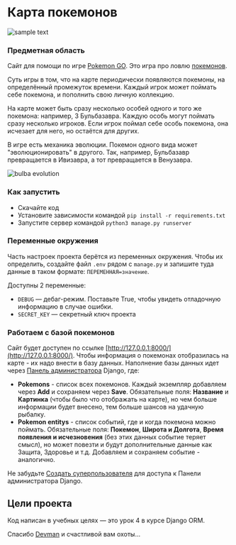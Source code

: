 # Карта покемонов

![sample text](https://dvmn.org/filer/canonical/1563275070/172/)

### Предметная область

Сайт для помощи по игре [Pokemon GO](https://www.pokemongo.com/en-us/). Это игра про ловлю [покемонов](https://ru.wikipedia.org/wiki/%D0%9F%D0%BE%D0%BA%D0%B5%D0%BC%D0%BE%D0%BD).

Суть игры в том, что на карте периодически появляются покемоны, на определённый промежуток времени. Каждый игрок может поймать себе покемона, и пополнить свою личную коллекцию.

На карте может быть сразу несколько особей одного и того же покемона: например, 3 Бульбазавра. Каждую особь могут поймать сразу несколько игроков. Если игрок поймал себе особь покемона, она исчезает для него, но остаётся для других.

В игре есть механика эволюции. Покемон одного вида может "эволюционировать" в другого. Так, например, Бульбазавр превращается в Ивизавра, а тот превращается в Венузавра.

![bulba evolution](https://dvmn.org/filer/canonical/1562265973/167/)

### Как запустить

- Скачайте код
- Установите зависимости командой `pip install -r requirements.txt`
- Запустите сервер командой `python3 manage.py runserver`

### Переменные окружения

Часть настроек проекта берётся из переменных окружения. Чтобы их определить, создайте файл `.env` рядом с `manage.py` и запишите туда данные в таком формате: `ПЕРЕМЕННАЯ=значение`.

Доступны 2 переменные:
- `DEBUG` — дебаг-режим. Поставьте True, чтобы увидеть отладочную информацию в случае ошибки.
- `SECRET_KEY` — секретный ключ проекта

### Работаем с базой покемонов

Сайт будет доступен по ссылке [http://127.0.0.1:8000/](http://127.0.0.1:8000/).
Чтобы информация о покемонах отобразилась на карте - их надо внести в базу данных.
Наполнение базы данных идет через [Панель администратора](http://127.0.0.1:8000/admin) Django, где:
  - **Pokemons** - список всех покемонов. Каждый экземпляр добавляем через **Add** и сохраняем через **Save**.
    Обязательные поля: **Название** и **Картинка** (чтобы было что отображать на карте), но чем больше информации будет внесено, тем больше шансов на удачную рыбалку.
  - **Pokemon entitys** - список событий, где и когда покемона можно поймать.
    Обязательные поля: **Покемон**, **Широта и Долгота**, **Время появления и исчезновения**  (без этих данных событие теряет смысл), но может повезти и будут дополнительные данные как Защита, Здоровье и т.д.
    Добавляем и сохраняем событие - аналогично.

Не забудьте [Создать суперпользователя](https://developer.mozilla.org/ru/docs/Learn/Server-side/Django/Admin_site#%D0%A1%D0%BE%D0%B7%D0%B4%D0%B0%D0%BD%D0%B8%D0%B5_%D1%81%D1%83%D0%BF%D0%B5%D1%80%D0%BF%D0%BE%D0%BB%D1%8C%D0%B7%D0%BE%D0%B2%D0%B0%D1%82%D0%B5%D0%BB%D1%8F) для доступа к Панели администратора Django.

## Цели проекта

Код написан в учебных целях — это урок 4 в курсе Django ORM.

Спасибо [Devman](https://dvmn.org) и счастливой вам охоты...

